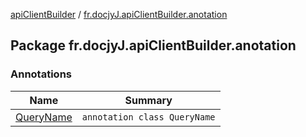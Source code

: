 [apiClientBuilder](../index.md) / [fr.docjyJ.apiClientBuilder.anotation](./index.md)

## Package fr.docjyJ.apiClientBuilder.anotation

### Annotations

| Name | Summary |
|---|---|
| [QueryName](-query-name/index.md) | `annotation class QueryName` |
